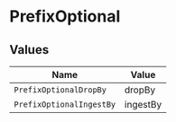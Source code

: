 # PrefixOptional


## Values

| Name                     | Value                    |
| ------------------------ | ------------------------ |
| `PrefixOptionalDropBy`   | dropBy                   |
| `PrefixOptionalIngestBy` | ingestBy                 |